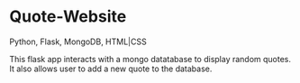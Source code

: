 # Quote-Website
Python, Flask, MongoDB, HTML|CSS

This flask app interacts with a mongo datatabase to display random quotes.   
It also allows user to add a new quote to the database. 
